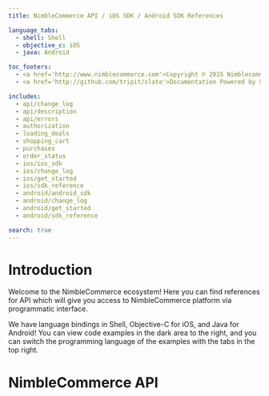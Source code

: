 ```yaml
---
title: NimbleCommerce API / iOS SDK / Android SDK References

language_tabs:
  - shell: Shell
  - objective_c: iOS
  - java: Android

toc_footers:
  - <a href='http://www.nimblecommerce.com'>Copyright © 2015 Nimblecommerce</a>
  - <a href='http://github.com/tripit/slate'>Documentation Powered by Slate</a>

includes:
  - api/change_log
  - api/description
  - api/errors
  - authorization
  - loading_deals
  - shopping_cart
  - purchases
  - order_status
  - ios/ios_sdk
  - ios/change_log
  - ios/get_started
  - ios/sdk_reference
  - android/android_sdk
  - android/change_log
  - android/get_started
  - android/sdk_reference

search: true
---
```


# Introduction

Welcome to the NimbleCommerce ecosystem! Here you can find references for API which will give you access to NimbleCommerce platform via programmatic interface.

We have language bindings in Shell, Objective-C for iOS, and Java for Android! You can view code examples in the dark area to the right, and you can switch the programming language of the examples with the tabs in the top right.

# NimbleCommerce API